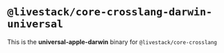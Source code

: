 # `@livestack/core-crosslang-darwin-universal`

This is the **universal-apple-darwin** binary for `@livestack/core-crosslang`
